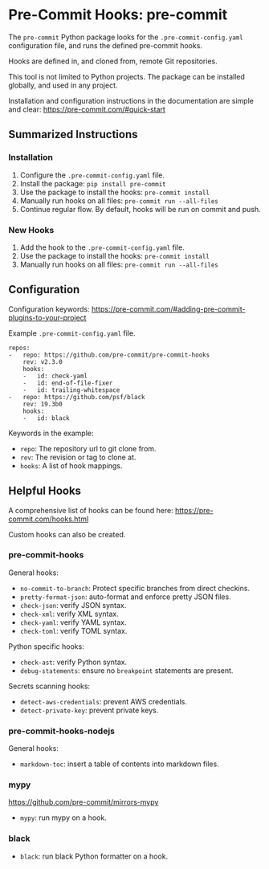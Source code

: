 # Pre-Commit Hooks: pre-commit

The `pre-commit` Python package looks for the `.pre-commit-config.yaml`
configuration file, and runs the defined pre-commit hooks.

Hooks are defined in, and cloned from, remote Git repositories.

This tool is not limited to Python projects. The package can be installed
globally, and used in any project.

Installation and configuration instructions in the documentation are
simple and clear: https://pre-commit.com/#quick-start


## Summarized Instructions

### Installation

1. Configure the `.pre-commit-config.yaml` file.
2. Install the package: `pip install pre-commit`
3. Use the package to install the hooks: `pre-commit install`
4. Manually run hooks on all files: `pre-commit run --all-files`
5. Continue regular flow. By default, hooks will be run on commit and push.

### New Hooks

1. Add the hook to the `.pre-commit-config.yaml` file.
2. Use the package to install the hooks: `pre-commit install`
3. Manually run hooks on all files: `pre-commit run --all-files`


## Configuration

Configuration keywords: https://pre-commit.com/#adding-pre-commit-plugins-to-your-project

Example `.pre-commit-config.yaml` file.

```
repos:
-   repo: https://github.com/pre-commit/pre-commit-hooks
    rev: v2.3.0
    hooks:
    -   id: check-yaml
    -   id: end-of-file-fixer
    -   id: trailing-whitespace
-   repo: https://github.com/psf/black
    rev: 19.3b0
    hooks:
    -   id: black
```

Keywords in the example:

- `repo`: The repository url to git clone from.
- `rev`: The revision or tag to clone at.
- `hooks`: A list of hook mappings.


## Helpful Hooks

A comprehensive list of hooks can be found here: https://pre-commit.com/hooks.html

Custom hooks can also be created.


### pre-commit-hooks

General hooks:

- `no-commit-to-branch`: Protect specific branches from direct checkins.
- `pretty-format-json`: auto-format and enforce pretty JSON files.
- `check-json`: verify JSON syntax.
- `check-xml`: verify XML syntax.
- `check-yaml`: verify YAML syntax.
- `check-toml`: verify TOML syntax.

Python specific hooks:

- `check-ast`: verify Python syntax.
- `debug-statements`: ensure no `breakpoint` statements are present.

Secrets scanning hooks:

- `detect-aws-credentials`: prevent AWS credentials.
- `detect-private-key`: prevent private keys.

### pre-commit-hooks-nodejs

General hooks:

- `markdown-toc`: insert a table of contents into markdown files.

### mypy

https://github.com/pre-commit/mirrors-mypy

- `mypy`: run mypy on a hook.

### black

- `black`: run black Python formatter on a hook.
